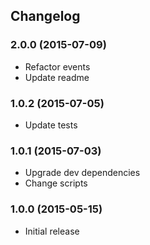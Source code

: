 ## Changelog

### 2.0.0 (2015-07-09)

* Refactor events
* Update readme

### 1.0.2 (2015-07-05)

* Update tests

### 1.0.1 (2015-07-03)

* Upgrade dev dependencies
* Change scripts

### 1.0.0 (2015-05-15)

* Initial release